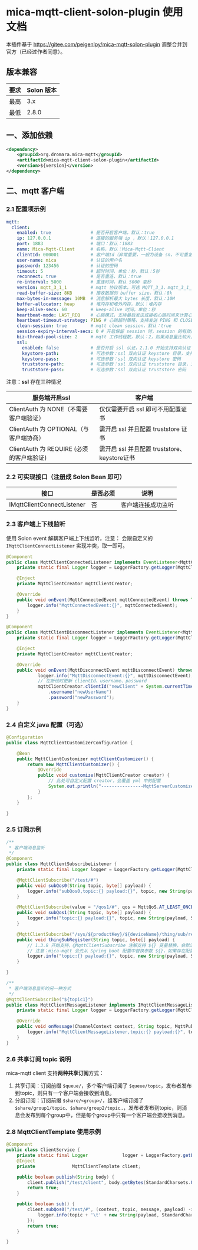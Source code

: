 # mica-mqtt-client-solon-plugin 使用文档

本插件基于 https://gitee.com/peigenlpy/mica-mqtt-solon-plugin 调整合并到官方（已经过作者同意）。

## 版本兼容
| 要求  | Solon 版本 |
|-----|-------|
| 最高  | 3.x   |
| 最低  | 2.8.0 |

## 一、添加依赖

```xml
<dependency>
    <groupId>org.dromara.mica-mqtt</groupId>
    <artifactId>mica-mqtt-client-solon-plugin</artifactId>
    <version>${version}</version>
</dependency>
```

## 二、mqtt 客户端

### 2.1 配置项示例
```yaml
mqtt:
  client:
    enabled: true               # 是否开启客户端，默认：true
    ip: 127.0.0.1               # 连接的服务端 ip ，默认：127.0.0.1
    port: 1883                  # 端口：默认：1883
    name: Mica-Mqtt-Client      # 名称，默认：Mica-Mqtt-Client
    clientId: 000001            # 客户端Id（非常重要，一般为设备 sn，不可重复）
    user-name: mica             # 认证的用户名
    password: 123456            # 认证的密码
    timeout: 5                  # 超时时间，单位：秒，默认：5秒
    reconnect: true             # 是否重连，默认：true
    re-interval: 5000           # 重连时间，默认 5000 毫秒
    version: mqtt_3_1_1         # mqtt 协议版本，可选 MQTT_3_1、mqtt_3_1_1、mqtt_5，默认：mqtt_3_1_1
    read-buffer-size: 8KB       # 接收数据的 buffer size，默认：8k
    max-bytes-in-message: 10MB  # 消息解析最大 bytes 长度，默认：10M
    buffer-allocator: heap      # 堆内存和堆外内存，默认：堆内存
    keep-alive-secs: 60         # keep-alive 时间，单位：秒
    heartbeat-mode: LAST_REQ    # 心跳模式，支持最后发送或接收心跳时间来计算心跳，默认：最后发送心跳的时间。（2.4.3 开始支持）
    heartbeat-timeout-strategy: PING # 心跳超时策略，支持发送 PING 和 CLOSE 断开连接，默认：最大努力发送 PING。（2.4.3 开始支持）
    clean-session: true         # mqtt clean session，默认：true
    session-expiry-interval-secs: 0 # 开启保留 session 时，session 的有效期，默认：0（2.4.2 开始支持）
    biz-thread-pool-size: 2     # mqtt 工作线程数，默认：2，如果消息量比较大，处理较慢，例如做 emqx 的转发消息处理，可以调大此参数（2.4.2 开始支持）
    ssl:
      enabled: false            # 是否开启 ssl 认证，2.1.0 开始支持双向认证
      keystore-path:            # 可选参数：ssl 双向认证 keystore 目录，支持 classpath:/ 路径。
      keystore-pass:            # 可选参数：ssl 双向认证 keystore 密码
      truststore-path:          # 可选参数：ssl 双向认证 truststore 目录，支持 classpath:/ 路径。
      truststore-pass:          # 可选参数：ssl 双向认证 truststore 密码
```

注意：**ssl** 存在三种情况

| 服务端开启ssl                            | 客户端                                        |
| ---------------------------------------- | --------------------------------------------- |
| ClientAuth 为 NONE（不需要客户端验证）   | 仅仅需要开启 ssl 即可不用配置证书             |
| ClientAuth 为 OPTIONAL（与客户端协商）   | 需开启 ssl 并且配置 truststore 证书           |
| ClientAuth 为 REQUIRE (必须的客户端验证) | 需开启 ssl 并且配置 truststore、 keystore证书 |


### 2.2 可实现接口（注册成 Solon Bean 即可）

| 接口                           | 是否必须 | 说明                        |
| ---------------------------   |------| ------------------------- |
| IMqttClientConnectListener    | 否    | 客户端连接成功监听            |

### 2.3 客户端上下线监听
使用 Solon event 解耦客户端上下线监听，注意： 会跟自定义的 `IMqttClientConnectListener` 实现冲突，取一即可。

```java
@Component
public class MqttClientConnectedListener implements EventListener<MqttConnectedEvent> {
    private static final Logger logger = LoggerFactory.getLogger(MqttClientConnectedListener.class);

    @Inject
    private MqttClientCreator mqttClientCreator;

    @Override
    public void onEvent(MqttConnectedEvent mqttConnectedEvent) throws Throwable {
        logger.info("MqttConnectedEvent:{}", mqttConnectedEvent);
    }
}
```
```java
@Component
public class MqttClientDisconnectListener implements EventListener<MqttDisconnectEvent> {
	private static final Logger logger = LoggerFactory.getLogger(MqttClientDisconnectListener.class);

	@Inject
	private MqttClientCreator mqttClientCreator;

	@Override
	public void onEvent(MqttDisconnectEvent mqttDisconnectEvent) throws Throwable {
			logger.info("MqttDisconnectEvent:{}", mqttDisconnectEvent);
			// 在断线时更新 clientId、username、password
			mqttClientCreator.clientId("newClient" + System.currentTimeMillis())
				.username("newUserName")
				.password("newPassword");
	}
}

```

### 2.4 自定义 java 配置（可选）

```java
@Configuration
public class MqttClientCustomizerConfiguration {

	@Bean
	public MqttClientCustomizer mqttClientCustomizer() {
		return new MqttClientCustomizer() {
			@Override
			public void customize(MqttClientCreator creator) {
				// 此处可自定义配置 creator，会覆盖 yml 中的配置
				System.out.println("----------------MqttServerCustomizer-----------------");
			}
		};
	}

}
```

### 2.5 订阅示例
```java
/**
 * 客户端消息监听
 */
@Component
public class MqttClientSubscribeListener {
    private static final Logger logger = LoggerFactory.getLogger(MqttClientSubscribeListener.class);

    @MqttClientSubscribe("/test/#")
    public void subQos0(String topic, byte[] payload) {
        logger.info("subQos0,topic:{} payload:{}", topic, new String(payload, StandardCharsets.UTF_8));
    }

    @MqttClientSubscribe(value = "/qos1/#", qos = MqttQoS.AT_LEAST_ONCE)
    public void subQos1(String topic, byte[] payload) {
        logger.info("topic:{} payload:{}", topic, new String(payload, StandardCharsets.UTF_8));
    }

    @MqttClientSubscribe("/sys/${productKey}/${deviceName}/thing/sub/register")
    public void thingSubRegister(String topic, byte[] payload) {
        // 1.3.8 开始支持，@MqttClientSubscribe 注解支持 ${} 变量替换，会默认替换成 +
        // 注意：mica-mqtt 会先从 Spring boot 配置中替换参数 ${}，如果存在配置会优先被替换。
        logger.info("topic:{} payload:{}", topic, new String(payload, StandardCharsets.UTF_8));
    }

}
```
```java
/**
 * 客户端消息监听的另一种方式
 */
@MqttClientSubscribe("${topic1}")
public class MqttClientMessageListener implements IMqttClientMessageListener {
	private static final Logger logger = LoggerFactory.getLogger(MqttClientMessageListener.class);

	@Override
	public void onMessage(ChannelContext context, String topic, MqttPublishMessage message, byte[] payload) {
		logger.info("MqttClientMessageListener,topic:{} payload:{}", topic, new String(payload, StandardCharsets.UTF_8));
	}
}
```

### 2.6 共享订阅 topic 说明
mica-mqtt client 支持**两种共享订阅**方式：

1. 共享订阅：订阅前缀 `$queue/`，多个客户端订阅了 `$queue/topic`，发布者发布到topic，则只有一个客户端会接收到消息。
2. 分组订阅：订阅前缀 `$share/<group>/`，组客户端订阅了`$share/group1/topic`、`$share/group2/topic`..，发布者发布到topic，则消息会发布到每个group中，但是每个group中只有一个客户端会接收到消息。

### 2.8 MqttClientTemplate 使用示例

```java
@Component
public class ClientService {
    private static final Logger             logger = LoggerFactory.getLogger(ClientService.class);
    @Inject
    private              MqttClientTemplate client;

    public boolean publish(String body) {
        client.publish("/test/client", body.getBytes(StandardCharsets.UTF_8));
        return true;
    }

    public boolean sub() {
        client.subQos0("/test/#", (context, topic, message, payload) -> {
            logger.info(topic + '\t' + new String(payload, StandardCharsets.UTF_8));
        });
        return true;
    }

}
```

